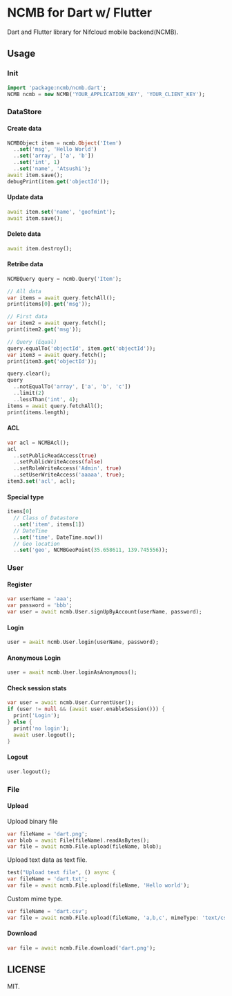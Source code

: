# NCMB for Dart w/ Flutter

Dart and Flutter library for Nifcloud mobile backend(NCMB).

## Usage

### Init

```dart
import 'package:ncmb/ncmb.dart';
NCMB ncmb = new NCMB('YOUR_APPLICATION_KEY', 'YOUR_CLIENT_KEY');
```

### DataStore

#### Create data

```dart
NCMBObject item = ncmb.Object('Item')
  ..set('msg', 'Hello World')
  ..set('array', ['a', 'b'])
  ..set('int', 1)
  ..set('name', 'Atsushi');
await item.save();
debugPrint(item.get('objectId'));
```

#### Update data

```dart
await item.set('name', 'goofmint');
await item.save();
```

#### Delete data

```dart
await item.destroy();
```

#### Retribe data

```dart
NCMBQuery query = ncmb.Query('Item');

// All data
var items = await query.fetchAll();
print(items[0].get('msg'));

// First data
var item2 = await query.fetch();
print(item2.get('msg'));

// Query (Equal)
query.equalTo('objectId', item.get('objectId'));
var item3 = await query.fetch();
print(item3.get('objectId'));

query.clear();
query
  ..notEqualTo('array', ['a', 'b', 'c'])
  ..limit(2)
  ..lessThan('int', 4);
items = await query.fetchAll();
print(items.length);
```

#### ACL

```dart
var acl = NCMBAcl();
acl
  ..setPublicReadAccess(true)
  ..setPublicWriteAccess(false)
  ..setRoleWriteAccess('Admin', true)
  ..setUserWriteAccess('aaaaa', true);
item3.set('acl', acl);
```

#### Special type

```dart
items[0]
  // Class of Datastore
  ..set('item', items[1])
  // DateTime
  ..set('time', DateTime.now())
  // Geo location
  ..set('geo', NCMBGeoPoint(35.658611, 139.745556));
```


### User

#### Register

```dart
var userName = 'aaa';
var password = 'bbb';
var user = await ncmb.User.signUpByAccount(userName, password);
```

#### Login

```dart
user = await ncmb.User.login(userName, password);
```

#### Anonymous Login

```dart
user = await ncmb.User.loginAsAnonymous();
```

#### Check session stats

```dart
var user = await ncmb.User.CurrentUser();
if (user != null && (await user.enableSession())) {
  print('Login');
} else {
  print('no login');
  await user.logout();
}
```

#### Logout

```dart
user.logout();
```

### File

#### Upload

Upload binary file

```dart
var fileName = 'dart.png';
var blob = await File(fileName).readAsBytes();
var file = await ncmb.File.upload(fileName, blob);
```

Upload text data as text file.

```dart
test("Upload text file", () async {
var fileName = 'dart.txt';
var file = await ncmb.File.upload(fileName, 'Hello world');
```

Custom mime type.

```dart
var fileName = 'dart.csv';
var file = await ncmb.File.upload(fileName, 'a,b,c', mimeType: 'text/csv');
```

#### Download

```dart
var file = await ncmb.File.download('dart.png');
```

## LICENSE

MIT.
